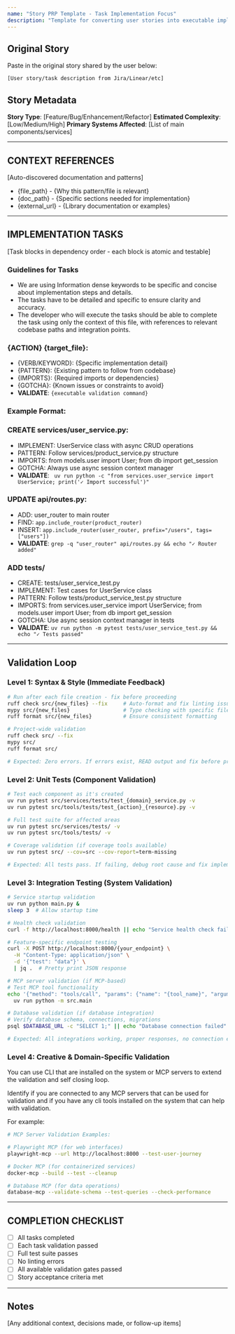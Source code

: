 ```yaml
---
name: "Story PRP Template - Task Implementation Focus"
description: "Template for converting user stories into executable implementation tasks"
---
```


## Original Story

Paste in the original story shared by the user below:

```
[User story/task description from Jira/Linear/etc]
```

## Story Metadata

**Story Type**: [Feature/Bug/Enhancement/Refactor]
**Estimated Complexity**: [Low/Medium/High]
**Primary Systems Affected**: [List of main components/services]

---

## CONTEXT REFERENCES

[Auto-discovered documentation and patterns]

- {file_path} - {Why this pattern/file is relevant}
- {doc_path} - {Specific sections needed for implementation}
- {external_url} - {Library documentation or examples}

---

## IMPLEMENTATION TASKS

[Task blocks in dependency order - each block is atomic and testable]

### Guidelines for Tasks

- We are using Information dense keywords to be specific and concise about implementation steps and details.
- The tasks have to be detailed and specific to ensure clarity and accuracy.
- The developer who will execute the tasks should be able to complete the task using only the context of this file, with references to relevant codebase paths and integration points.

### {ACTION} {target_file}:

- {VERB/KEYWORD}: {Specific implementation detail}
- {PATTERN}: {Existing pattern to follow from codebase}
- {IMPORTS}: {Required imports or dependencies}
- {GOTCHA}: {Known issues or constraints to avoid}
- **VALIDATE**: `{executable validation command}`

### Example Format:

### CREATE services/user_service.py:

- IMPLEMENT: UserService class with async CRUD operations
- PATTERN: Follow services/product_service.py structure
- IMPORTS: from models.user import User; from db import get_session
- GOTCHA: Always use async session context manager
- **VALIDATE**: ` uv run python -c "from services.user_service import UserService; print('✓ Import successful')"`

### UPDATE api/routes.py:

- ADD: user_router to main router
- FIND: `app.include_router(product_router)`
- INSERT: `app.include_router(user_router, prefix="/users", tags=["users"])`
- **VALIDATE**: `grep -q "user_router" api/routes.py && echo "✓ Router added"`

### ADD tests/

- CREATE: tests/user_service_test.py
- IMPLEMENT: Test cases for UserService class
- PATTERN: Follow tests/product_service_test.py structure
- IMPORTS: from services.user_service import UserService; from models.user import User; from db import get_session
- GOTCHA: Use async session context manager in tests
- **VALIDATE**: `uv run python -m pytest tests/user_service_test.py && echo "✓ Tests passed"`

---

## Validation Loop

### Level 1: Syntax & Style (Immediate Feedback)

```bash
# Run after each file creation - fix before proceeding
ruff check src/{new_files} --fix     # Auto-format and fix linting issues
mypy src/{new_files}                 # Type checking with specific files
ruff format src/{new_files}          # Ensure consistent formatting

# Project-wide validation
ruff check src/ --fix
mypy src/
ruff format src/

# Expected: Zero errors. If errors exist, READ output and fix before proceeding.
```

### Level 2: Unit Tests (Component Validation)

```bash
# Test each component as it's created
uv run pytest src/services/tests/test_{domain}_service.py -v
uv run pytest src/tools/tests/test_{action}_{resource}.py -v

# Full test suite for affected areas
uv run pytest src/services/tests/ -v
uv run pytest src/tools/tests/ -v

# Coverage validation (if coverage tools available)
uv run pytest src/ --cov=src --cov-report=term-missing

# Expected: All tests pass. If failing, debug root cause and fix implementation.
```

### Level 3: Integration Testing (System Validation)

```bash
# Service startup validation
uv run python main.py &
sleep 3  # Allow startup time

# Health check validation
curl -f http://localhost:8000/health || echo "Service health check failed"

# Feature-specific endpoint testing
curl -X POST http://localhost:8000/{your_endpoint} \
  -H "Content-Type: application/json" \
  -d '{"test": "data"}' \
  | jq .  # Pretty print JSON response

# MCP server validation (if MCP-based)
# Test MCP tool functionality
echo '{"method": "tools/call", "params": {"name": "{tool_name}", "arguments": {}}}' | \
  uv run python -m src.main

# Database validation (if database integration)
# Verify database schema, connections, migrations
psql $DATABASE_URL -c "SELECT 1;" || echo "Database connection failed"

# Expected: All integrations working, proper responses, no connection errors
```

### Level 4: Creative & Domain-Specific Validation

You can use CLI that are installed on the system or MCP servers to extend the validation and self closing loop.

Identify if you are connected to any MCP servers that can be used for validation and if you have any cli tools installed on the system that can help with validation.

For example:

```bash
# MCP Server Validation Examples:

# Playwright MCP (for web interfaces)
playwright-mcp --url http://localhost:8000 --test-user-journey

# Docker MCP (for containerized services)
docker-mcp --build --test --cleanup

# Database MCP (for data operations)
database-mcp --validate-schema --test-queries --check-performance
```

---

## COMPLETION CHECKLIST

- [ ] All tasks completed
- [ ] Each task validation passed
- [ ] Full test suite passes
- [ ] No linting errors
- [ ] All available validation gates passed
- [ ] Story acceptance criteria met

---

## Notes

[Any additional context, decisions made, or follow-up items]

<!-- EOF -->
